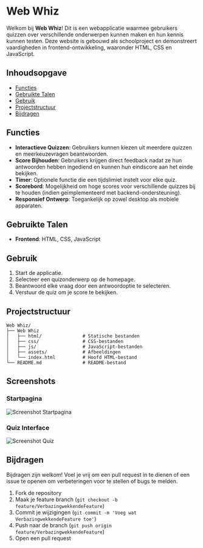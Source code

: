# Web Whiz

Welkom bij **Web Whiz**! Dit is een webapplicatie waarmee gebruikers quizzen over verschillende onderwerpen kunnen maken en hun kennis kunnen testen. Deze website is gebouwd als schoolproject en demonstreert vaardigheden in frontend-ontwikkeling, waaronder HTML, CSS en JavaScript.

## Inhoudsopgave

- [Functies](#functies)
- [Gebruikte Talen](#talen)
- [Gebruik](#gebruik)
- [Projectstructuur](#project-structuur)
- [Bijdragen](#bijdragen)

## Functies

- **Interactieve Quizzen**: Gebruikers kunnen kiezen uit meerdere quizzen en meerkeuzevragen beantwoorden.
- **Score Bijhouden**: Gebruikers krijgen direct feedback nadat ze hun antwoorden hebben ingediend en kunnen hun eindscore aan het einde bekijken.
- **Timer**: Optionele functie die een tijdslimiet instelt voor elke quiz.
- **Scorebord**: Mogelijkheid om hoge scores voor verschillende quizzes bij te houden (indien geïmplementeerd met backend-ondersteuning).
- **Responsief Ontwerp**: Toegankelijk op zowel desktop als mobiele apparaten.

## Gebruikte Talen

- **Frontend**: HTML, CSS, JavaScript

## Gebruik

1. Start de applicatie.
2. Selecteer een quizonderwerp op de homepage.
3. Beantwoord elke vraag door een antwoordoptie te selecteren.
4. Verstuur de quiz om je score te bekijken.

## Projectstructuur

```plaintext
Web Whiz/
├── Web Whiz
│   ├── html/               # Statische bestanden
│   ├── css/                # CSS-bestanden
│   ├── js/                 # JavaScript-bestanden
│   ├── assets/             # Afbeeldingen
│   └── index.html          # Hoofd HTML-bestand
└── README.md               # README-bestand
```

## Screenshots

### Startpagina
![Screenshot Startpagina](https://cdn.discordapp.com/attachments/1300768520698859550/1303634899617714187/Screenshot_2024-11-06_091319.png?ex=672c781c&is=672b269c&hm=dfae37e54c44b292f0eb7c49680832941824cc6ae54cd6eaecc92a89b2df4213&)

### Quiz Interface
![Screenshot Quiz](https://imgur.com/UagPdOn)

## Bijdragen

Bijdragen zijn welkom! Voel je vrij om een pull request in te dienen of een issue te openen om verbeteringen voor te stellen of bugs te melden.

1. Fork de repository
2. Maak je feature branch (`git checkout -b feature/VerbazingwekkendeFeature`)
3. Commit je wijzigingen (`git commit -m 'Voeg wat VerbazingwekkendeFeature toe'`)
4. Push naar de branch (`git push origin feature/VerbazingwekkendeFeature`)
5. Open een pull request
